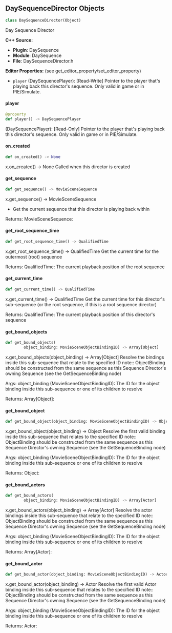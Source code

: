 ## DaySequenceDirector Objects

```python
class DaySequenceDirector(Object)
```

Day Sequence Director

**C++ Source:**

- **Plugin**: DaySequence
- **Module**: DaySequence
- **File**: DaySequenceDirector.h

**Editor Properties:** (see get_editor_property/set_editor_property)

- ``player`` (DaySequencePlayer):  [Read-Write] Pointer to the player that's playing back this director's sequence. Only valid in game or in PIE/Simulate.

<a id="unreal.DaySequenceDirector.player"></a>

#### player

```python
@property
def player() -> DaySequencePlayer
```

(DaySequencePlayer):  [Read-Only] Pointer to the player that's playing back this director's sequence. Only valid in game or in PIE/Simulate.

<a id="unreal.DaySequenceDirector.on_created"></a>

#### on_created

```python
def on_created() -> None
```

x.on_created() -> None
Called when this director is created

<a id="unreal.DaySequenceDirector.get_sequence"></a>

#### get_sequence

```python
def get_sequence() -> MovieSceneSequence
```

x.get_sequence() -> MovieSceneSequence
* Get the current sequence that this director is playing back within

Returns:
    MovieSceneSequence:

<a id="unreal.DaySequenceDirector.get_root_sequence_time"></a>

#### get_root_sequence_time

```python
def get_root_sequence_time() -> QualifiedTime
```

x.get_root_sequence_time() -> QualifiedTime
Get the current time for the outermost (root) sequence

Returns:
    QualifiedTime: The current playback position of the root sequence

<a id="unreal.DaySequenceDirector.get_current_time"></a>

#### get_current_time

```python
def get_current_time() -> QualifiedTime
```

x.get_current_time() -> QualifiedTime
Get the current time for this director's sub-sequence (or the root sequence, if this is a root sequence director)

Returns:
    QualifiedTime: The current playback position of this director's sequence

<a id="unreal.DaySequenceDirector.get_bound_objects"></a>

#### get_bound_objects

```python
def get_bound_objects(
        object_binding: MovieSceneObjectBindingID) -> Array[Object]
```

x.get_bound_objects(object_binding) -> Array[Object]
Resolve the bindings inside this sub-sequence that relate to the specified ID
note:: ObjectBinding should be constructed from the same sequence as this Sequence Director's owning Sequence (see the GetSequenceBinding node)

Args:
    object_binding (MovieSceneObjectBindingID): The ID for the object binding inside this sub-sequence or one of its children to resolve

Returns:
    Array[Object]:

<a id="unreal.DaySequenceDirector.get_bound_object"></a>

#### get_bound_object

```python
def get_bound_object(object_binding: MovieSceneObjectBindingID) -> Object
```

x.get_bound_object(object_binding) -> Object
Resolve the first valid binding inside this sub-sequence that relates to the specified ID
note:: ObjectBinding should be constructed from the same sequence as this Sequence Director's owning Sequence (see the GetSequenceBinding node)

Args:
    object_binding (MovieSceneObjectBindingID): The ID for the object binding inside this sub-sequence or one of its children to resolve

Returns:
    Object:

<a id="unreal.DaySequenceDirector.get_bound_actors"></a>

#### get_bound_actors

```python
def get_bound_actors(
        object_binding: MovieSceneObjectBindingID) -> Array[Actor]
```

x.get_bound_actors(object_binding) -> Array[Actor]
Resolve the actor bindings inside this sub-sequence that relate to the specified ID
note:: ObjectBinding should be constructed from the same sequence as this Sequence Director's owning Sequence (see the GetSequenceBinding node)

Args:
    object_binding (MovieSceneObjectBindingID): The ID for the object binding inside this sub-sequence or one of its children to resolve

Returns:
    Array[Actor]:

<a id="unreal.DaySequenceDirector.get_bound_actor"></a>

#### get_bound_actor

```python
def get_bound_actor(object_binding: MovieSceneObjectBindingID) -> Actor
```

x.get_bound_actor(object_binding) -> Actor
Resolve the first valid Actor binding inside this sub-sequence that relates to the specified ID
note:: ObjectBinding should be constructed from the same sequence as this Sequence Director's owning Sequence (see the GetSequenceBinding node)

Args:
    object_binding (MovieSceneObjectBindingID): The ID for the object binding inside this sub-sequence or one of its children to resolve

Returns:
    Actor:

<a id="unreal.TimeOfDaySequenceDirector"></a>